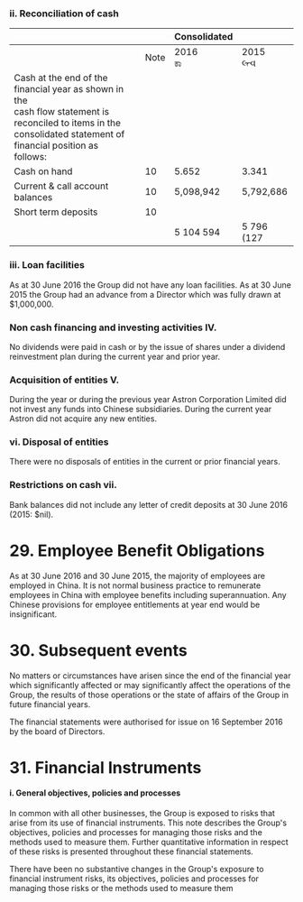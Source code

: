 ### ii. Reconciliation of cash

|                                                                                                                                                                           |      | Consolidated |               |
|---------------------------------------------------------------------------------------------------------------------------------------------------------------------------|------|--------------|---------------|
|                                                                                                                                                                           | Note | 2016<br>ಕಾ   | 2015<br>લ્ત્વ |
| Cash at the end of the financial year as shown in the<br>cash flow statement is reconciled to items in the<br>consolidated statement of financial position as<br>follows: |      |              |               |
| Cash on hand                                                                                                                                                              | 10   | 5.652        | 3.341         |
| Current & call account balances                                                                                                                                           | 10   | 5,098,942    | 5,792,686     |
| Short term deposits                                                                                                                                                       | 10   |              |               |
|                                                                                                                                                                           |      | 5 104 594    | 5 796 (127    |

### iii. Loan facilities

As at 30 June 2016 the Group did not have any loan facilities. As at 30 June 2015 the Group had an advance from a Director which was fully drawn at \$1,000,000.

### Non cash financing and investing activities IV.

No dividends were paid in cash or by the issue of shares under a dividend reinvestment plan during the current year and prior year.

### Acquisition of entities V.

During the year or during the previous year Astron Corporation Limited did not invest any funds into Chinese subsidiaries. During the current year Astron did not acquire any new entities.

### vi. Disposal of entities

There were no disposals of entities in the current or prior financial years.

### Restrictions on cash vii.

Bank balances did not include any letter of credit deposits at 30 June 2016 (2015: \$nil).

# 29. Employee Benefit Obligations

As at 30 June 2016 and 30 June 2015, the majority of employees are employed in China. It is not normal business practice to remunerate employees in China with employee benefits including superannuation. Any Chinese provisions for employee entitlements at year end would be insignificant.

# 30. Subsequent events

No matters or circumstances have arisen since the end of the financial year which significantly affected or may significantly affect the operations of the Group, the results of those operations or the state of affairs of the Group in future financial years.

The financial statements were authorised for issue on 16 September 2016 by the board of Directors.

# 31. Financial Instruments

#### i. General objectives, policies and processes

In common with all other businesses, the Group is exposed to risks that arise from its use of financial instruments. This note describes the Group's objectives, policies and processes for managing those risks and the methods used to measure them. Further quantitative information in respect of these risks is presented throughout these financial statements.

There have been no substantive changes in the Group's exposure to financial instrument risks, its objectives, policies and processes for managing those risks or the methods used to measure them